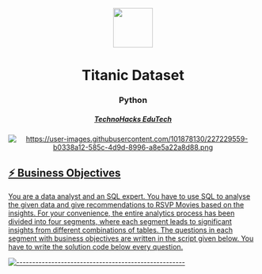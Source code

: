 <p align="center"> 
  <img src="https://miro.medium.com/v2/resize:fit:1400/0*0l2af091BUHD8hOi" width="80px" height="80px">
</p>
<h1 align="center"> Titanic Dataset  </h1>
<h3 align="center">  Python  </h3>
<h5 align="center">  <a href="https://technohacks.co.in"> TechnoHacks EduTech </h5>
<p align="center"> 
  <img src="https://raw.githubusercontent.com/Masterx-AI/Project_Titanic_Survival_Prediction_/main/titanic.jpg" alt="https://user-images.githubusercontent.com/101878130/227229559-b0338a12-585c-4d9d-8996-a8e5a22a8d88.png">

   <h2> ⚡️ Business Objectives</h2
   </b> You are a data analyst and an SQL expert. You have to use SQL to analyse the given data and give recommendations to RSVP Movies based on the insights. For your convenience, the entire analytics process has been divided into four segments, where each segment leads to significant insights from different combinations of tables. The questions in each segment with business objectives are written in the script given below. You have to write the solution code below every question. </b>
   
   ![-----------------------------------------------------](https://raw.githubusercontent.com/andreasbm/readme/master/assets/lines/rainbow.png)
